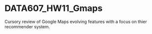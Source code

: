 # DATA607_HW11_Gmaps

Cursory review of Google Maps evolving features with a focus on thier recommender system. 

